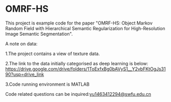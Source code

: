 # OMRF-HS
This project is example code for the paper "OMRF-HS: Object Markov Random Field with Hierarchical Semantic Regularization for High-Resolution Image Semantic Segmentation".

A note on data:

  1.The project contains a view of texture data. 

  2.The link to the data initially categorised as deep learning is below: 
    https://drive.google.com/drive/folders/1ToExfxBg0bAVyS1__Y2vbFKtOgJs3190?usp=drive_link

  3.Code running environment is MATLAB

Code related questions can be inquired:yu1463412294@swfu.edu.cn
